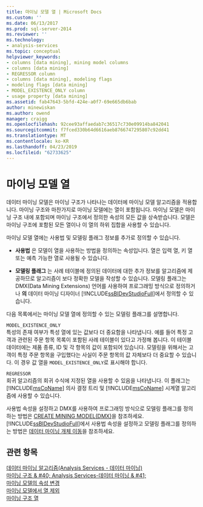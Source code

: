 ```yaml
---
title: 마이닝 모델 열 | Microsoft Docs
ms.custom: ''
ms.date: 06/13/2017
ms.prod: sql-server-2014
ms.reviewer: ''
ms.technology:
- analysis-services
ms.topic: conceptual
helpviewer_keywords:
- columns [data mining], mining model columns
- columns [data mining]
- REGRESSOR column
- columns [data mining], modeling flags
- modeling flags [data mining]
- MODEL_EXISTENCE_ONLY column
- usage property [data mining]
ms.assetid: fab47643-5bfd-424e-a0f7-69e665db6bab
author: minewiskan
ms.author: owend
manager: craigg
ms.openlocfilehash: 92cee93affaedab7c36517c730e09914ba842041
ms.sourcegitcommit: f7fced330b64d6616aeb8766747295807c92dd41
ms.translationtype: MT
ms.contentlocale: ko-KR
ms.lasthandoff: 04/23/2019
ms.locfileid: "62733625"
---
```

# <a name="mining-model-columns"></a>마이닝 모델 열
  데이터 마이닝 모델은 마이닝 구조가 나타나는 데이터에 마이닝 모델 알고리즘을 적용합니다. 마이닝 구조와 마찬가지로 마이닝 모델에는 열이 포함됩니다. 마이닝 모델은 마이닝 구조 내에 포함되며 마이닝 구조에서 정의한 속성의 모든 값을 상속받습니다. 모델은 마이닝 구조에 포함된 모든 열이나 이 열의 하위 집합을 사용할 수 있습니다.  
  
 마이닝 모델 열에는 사용법 및 모델링 플래그 정보를 추가로 정의할 수 있습니다.  
  
-   **사용법** 은 모델이 열을 사용하는 방법을 정의하는 속성입니다. 열은 입력 열, 키 열 또는 예측 가능한 열로 사용될 수 있습니다.  
  
-   **모델링 플래그** 는 사례 테이블에 정의된 데이터에 대한 추가 정보를 알고리즘에 제공하므로 알고리즘이 보다 정확한 모델을 작성할 수 있습니다. 모델링 플래그는 DMX(Data Mining Extensions) 언어를 사용하여 프로그래밍 방식으로 정의하거나 **의** 데이터 마이닝 디자이너 [!INCLUDE[ssBIDevStudioFull](../../includes/ssbidevstudiofull-md.md)]에서 정의할 수 있습니다.  
  
 다음 목록에서는 마이닝 모델 열에 정의할 수 있는 모델링 플래그를 설명합니다.  
  
 `MODEL_EXISTENCE_ONLY`  
 특성의 존재 여부가 특성 열에 있는 값보다 더 중요함을 나타냅니다. 예를 들어 특정 고객과 관련된 주문 항목 목록이 포함된 사례 테이블이 있다고 가정해 봅니다. 이 테이블 데이터에는 제품 종류, ID 및 각 항목의 값이 포함되어 있습니다. 모델링을 위해서는 고객이 특정 주문 항목을 구입했다는 사실이 주문 항목의 값 자체보다 더 중요할 수 있습니다. 이 경우 값 열을 `MODEL_EXISTENCE_ONLY`로 표시해야 합니다.  
  
 `REGRESSOR`  
 회귀 알고리즘의 회귀 수식에 지정된 열을 사용할 수 있음을 나타냅니다. 이 플래그는 [!INCLUDE[msCoName](../../includes/msconame-md.md)] 의사 결정 트리 및 [!INCLUDE[msCoName](../../includes/msconame-md.md)] 시계열 알고리즘에 사용할 수 있습니다.  
  
 사용법 속성을 설정하고 DMX를 사용하여 프로그래밍 방식으로 모델링 플래그를 정의하는 방법은 [CREATE MINING MODEL&#40;DMX&#41;](/sql/dmx/create-mining-model-dmx)을 참조하세요. [!INCLUDE[ssBIDevStudioFull](../../includes/ssbidevstudiofull-md.md)]에서 사용법 속성을 설정하고 모델링 플래그를 정의하는 방법은 [데이터 마이닝 개체 이동](moving-data-mining-objects.md)을 참조하세요.  
  
## <a name="see-also"></a>관련 항목  
 [데이터 마이닝 알고리즘&#40;Analysis Services - 데이터 마이닝&#41;](data-mining-algorithms-analysis-services-data-mining.md)   
 [마이닝 구조 & #40; Analysis Services-데이터 마이닝 & #41;](mining-structures-analysis-services-data-mining.md)   
 [마이닝 모델의 속성 변경](change-the-properties-of-a-mining-model.md)   
 [마이닝 모델에서 열 제외](exclude-a-column-from-a-mining-model.md)   
 [마이닝 구조 열](mining-structure-columns.md)  
  
  
